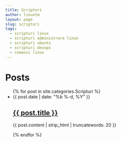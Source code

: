 ```yaml
---
title: Scripturi
author: linuxtm
layout: page
slug: scripturi
tags:
  - scripturi linux
  - scripturi administrare linux
  - scripturi ubuntu
  - scripturi devops
  - comenzi linux
---
```

<div class="home">

  <h1 class="page-heading">Posts</h1>

  <ul class="post-list">
    {% for post in site.categories.Scripturi %}
      <li>
        <span class="post-meta">{{ post.date | date: "%b %-d, %Y" }}</span>
        <h2>
          <a class="post-link" href="{{ post.url | prepend: site.baseurl }}">{{ post.title }}</a>
        </h2>
	<p class="post-excerpt">{{ post.content | strip_html | truncatewords: 20 }}</p>
      </li>
    {% endfor %}
  </ul>

</div>
